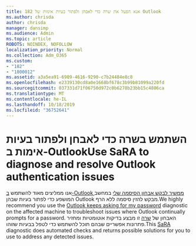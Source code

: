 ```yaml
---
title: 182 אנא הפעל את שרה כדי לאבחן ולפתור בעיות אימות של Outlook
ms.author: chrisda
author: chrisda
manager: dansimp
ms.audience: Admin
ms.topic: article
ROBOTS: NOINDEX, NOFOLLOW
localization_priority: Normal
ms.collection: Adm_O365
ms.custom:
- "182"
- "1800012"
ms.assetid: a3a5ea91-6989-4616-9290-c7b24484e8c8
ms.openlocfilehash: e2339130cd8a0e1668bf678c3b99b81099a220fd
ms.sourcegitcommit: 037331d71f06750d972c0b6278b23bb15c4806ca
ms.translationtype: MT
ms.contentlocale: he-IL
ms.lasthandoff: 10/18/2019
ms.locfileid: "36752641"
---
```

# <a name="use-sara-to-diagnose-and-resolve-outlook-authentication-issues"></a><span data-ttu-id="2689c-102">השתמש בשרה כדי לאבחן ולפתור בעיות אימות ב-Outlook</span><span class="sxs-lookup"><span data-stu-id="2689c-102">Use SaRA to diagnose and resolve Outlook authentication issues</span></span>

<span data-ttu-id="2689c-103">אנו ממליצים מאוד להשתמש [ב-Outlook ממשיך לבקש אבחון הסיסמה שלי](https://aka.ms/SaRA-OutlookPwdPrompt-Alchemy) במחשב המושפע כדי לפתור בעיות שבהן Outlook מבקש להזין סיסמה ללא הרף.</span><span class="sxs-lookup"><span data-stu-id="2689c-103">We highly recommend you use the [Outlook keeps asking for my password](https://aka.ms/SaRA-OutlookPwdPrompt-Alchemy) diagnostic on the affected machine to troubleshoot issues where Outlook continually prompts for a password.</span></span> <span data-ttu-id="2689c-104">האבחון של [שרה](https://diagnostics.office.com/#/) זו מבצע בדיקות אוטומטיות ומחזיר פתרונות אפשריים שבהם תוכל להשתמש כדי לטפל בבעיות שזוהו.</span><span class="sxs-lookup"><span data-stu-id="2689c-104">This [SaRA](https://diagnostics.office.com/#/) diagnostic does automated checks and returns possible solutions for you to use to address any detected issues.</span></span>
